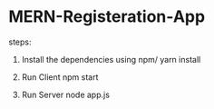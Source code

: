 # MERN-Registeration-App

steps:

1. Install the dependencies using 
npm/ yarn install

2. Run Client 
npm start

3. Run Server
node app.js
